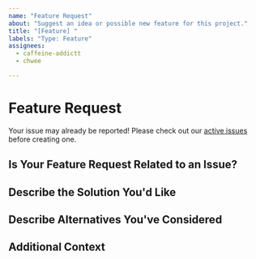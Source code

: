```yaml
---
name: "Feature Request"
about: "Suggest an idea or possible new feature for this project."
title: "[Feature] "
labels: "Type: Feature"
assignees:
  - caffeine-addictt
  - chwee

---
```


# Feature Request
Your issue may already be reported!
Please check out our [active issues](https://github.com/python-thread/thread/issues) before creating one.



## Is Your Feature Request Related to an Issue?
<!--
If yes, provide a clear and concise description of what the problem is
E.g.:
  Issue #
  I'm always frustrated when...
-->



## Describe the Solution You'd Like
<!--
A clear and concise description of what you'd like
-->



## Describe Alternatives You've Considered
<!--
A clear and concise description of other alternatives you have considered
-->



## Additional Context
<!--
Any other extra context or information
-->

